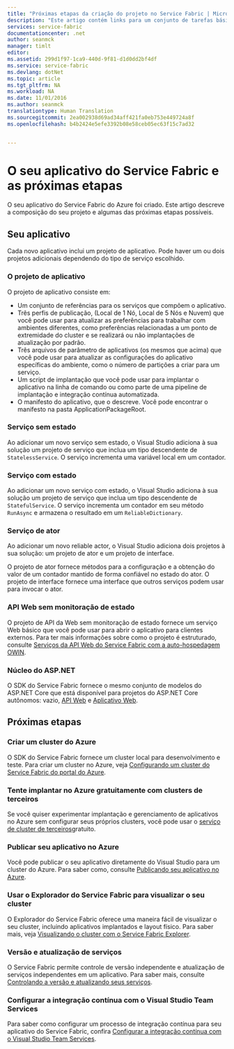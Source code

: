 ```yaml
---
title: "Próximas etapas da criação do projeto no Service Fabric | Microsoft Docs"
description: "Este artigo contém links para um conjunto de tarefas básicas de desenvolvimento para o Service Fabric"
services: service-fabric
documentationcenter: .net
author: seanmck
manager: timlt
editor: 
ms.assetid: 299d1f97-1ca9-440d-9f81-d1d0dd2bf4df
ms.service: service-fabric
ms.devlang: dotNet
ms.topic: article
ms.tgt_pltfrm: NA
ms.workload: NA
ms.date: 11/01/2016
ms.author: seanmck
translationtype: Human Translation
ms.sourcegitcommit: 2ea002938d69ad34aff421fa0eb753e449724a8f
ms.openlocfilehash: b4b2424e5efe3392b08e58ceb05ec63f15c7ad32


---
```

# <a name="your-service-fabric-application-and-next-steps"></a>O seu aplicativo do Service Fabric e as próximas etapas
O seu aplicativo do Service Fabric do Azure foi criado. Este artigo descreve a composição do seu projeto e algumas das próximas etapas possíveis.

## <a name="your-application"></a>Seu aplicativo
Cada novo aplicativo inclui um projeto de aplicativo. Pode haver um ou dois projetos adicionais dependendo do tipo de serviço escolhido.

### <a name="the-application-project"></a>O projeto de aplicativo
O projeto de aplicativo consiste em:

* Um conjunto de referências para os serviços que compõem o aplicativo.
* Três perfis de publicação, (Local de 1 Nó, Local de 5 Nós e Nuvem) que você pode usar para atualizar as preferências para trabalhar com ambientes diferentes, como preferências relacionadas a um ponto de extremidade do cluster e se realizará ou não implantações de atualização por padrão.
* Três arquivos de parâmetro de aplicativos (os mesmos que acima) que você pode usar para atualizar as configurações do aplicativo específicas do ambiente, como o número de partições a criar para um serviço.
* Um script de implantação que você pode usar para implantar o aplicativo na linha de comando ou como parte de uma pipeline de implantação e integração contínua automatizada.
* O manifesto do aplicativo, que o descreve. Você pode encontrar o manifesto na pasta ApplicationPackageRoot.

### <a name="stateless-service"></a>Serviço sem estado
Ao adicionar um novo serviço sem estado, o Visual Studio adiciona à sua solução um projeto de serviço que inclua um tipo descendente de `StatelessService`. O serviço incrementa uma variável local em um contador.

### <a name="stateful-service"></a>Serviço com estado
Ao adicionar um novo serviço com estado, o Visual Studio adiciona à sua solução um projeto de serviço que inclua um tipo descendente de `StatefulService`. O serviço incrementa um contador em seu método `RunAsync` e armazena o resultado em um `ReliableDictionary`.

### <a name="actor-service"></a>Serviço de ator
Ao adicionar um novo reliable actor, o Visual Studio adiciona dois projetos à sua solução: um projeto de ator e um projeto de interface.

O projeto de ator fornece métodos para a configuração e a obtenção do valor de um contador mantido de forma confiável no estado do ator. O projeto de interface fornece uma interface que outros serviços podem usar para invocar o ator.

### <a name="stateless-web-api"></a>API Web sem monitoração de estado
O projeto de API da Web sem monitoração de estado fornece um serviço Web básico que você pode usar para abrir o aplicativo para clientes externos. Para ter mais informações sobre como o projeto é estruturado, consulte [Serviços da API Web do Service Fabric com a auto-hospedagem OWIN](service-fabric-reliable-services-communication-webapi.md).

### <a name="aspnet-core"></a>Núcleo do ASP.NET
O SDK do Service Fabric fornece o mesmo conjunto de modelos do ASP.NET Core que está disponível para projetos do ASP.NET Core autônomos: vazio, [API Web][aspnet-webapi] e [Aplicativo Web][aspnet-webapp].

## <a name="next-steps"></a>Próximas etapas
### <a name="create-an-azure-cluster"></a>Criar um cluster do Azure
O SDK do Service Fabric fornece um cluster local para desenvolvimento e teste. Para criar um cluster no Azure, veja [Configurando um cluster do Service Fabric do portal do Azure][create-cluster-in-portal].

### <a name="try-deploying-to-azure-for-free-with-party-clusters"></a>Tente implantar no Azure gratuitamente com clusters de terceiros
Se você quiser experimentar implantação e gerenciamento de aplicativos no Azure sem configurar seus próprios clusters, você pode usar o [serviço de cluster de terceiros](http://aka.ms/tryservicefabric)gratuito.

### <a name="publish-your-application-to-azure"></a>Publicar seu aplicativo no Azure
Você pode publicar o seu aplicativo diretamente do Visual Studio para um cluster do Azure. Para saber como, consulte [Publicando seu aplicativo no Azure][publish-app-to-azure].

### <a name="use-service-fabric-explorer-to-visualize-your-cluster"></a>Usar o Explorador do Service Fabric para visualizar o seu cluster
O Explorador do Service Fabric oferece uma maneira fácil de visualizar o seu cluster, incluindo aplicativos implantados e layout físico. Para saber mais, veja [Visualizando o cluster com o Service Fabric Explorer][visualize-with-sfx].

### <a name="version-and-upgrade-your-services"></a>Versão e atualização de serviços
O Service Fabric permite controle de versão independente e atualização de serviços independentes em um aplicativo. Para saber mais, consulte [Controlando a versão e atualizando seus serviços][app-upgrade-tutorial].

### <a name="configure-continuous-integration-with-visual-studio-team-services"></a>Configurar a integração contínua com o Visual Studio Team Services
Para saber como configurar um processo de integração contínua para seu aplicativo do Service Fabric, confira [Configurar a integração contínua com o Visual Studio Team Services][ci-with-vso].

<!-- Links -->
[add-web-frontend]: service-fabric-add-a-web-frontend.md
[create-cluster-in-portal]: service-fabric-cluster-creation-via-portal.md
[publish-app-to-azure]: service-fabric-publish-app-remote-cluster.md
[visualize-with-sfx]: service-fabric-visualizing-your-cluster.md
[ci-with-vso]: service-fabric-set-up-continuous-integration.md
[reliable-services-webapi]: service-fabric-reliable-services-communication-webapi.md
[app-upgrade-tutorial]: service-fabric-application-upgrade-tutorial.md
[aspnet-webapi]: https://docs.asp.net/en/latest/tutorials/first-web-api.html
[aspnet-webapp]: https://docs.asp.net/en/latest/tutorials/first-mvc-app/index.html



<!--HONumber=Nov16_HO3-->



